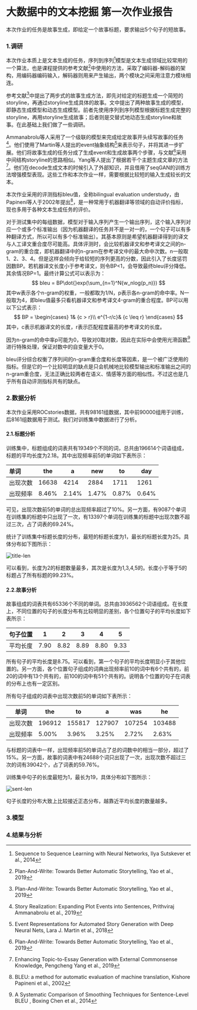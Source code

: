 # 大数据中的文本挖掘 第一次作业报告



本次作业的任务是故事生成，即给定一个故事标题，要求输出5个句子的短故事。

### 1.调研

本次作业本质上是文本生成的任务，序列到序列[^1]模型是文本生成领域比较常用的一个算法，也是课程提供的参考文献[^2]中使用的方法，采取了编码器-解码器的架构，用编码器编码输入，解码器则用来产生输出，两个模块之间采用注意力模块相连。

参考文献[^2]中提出了两步式的故事生成方法，即先对给定的标题生成一个简短的storyline，再通过storyline生成具体的故事。文中提出了两种故事生成的模型，即静态生成模型和动态生成模型。前者先使用序列到序列模型根据标题生成完整的storyline，再用storyline生成故事；后者则是交替式地动态生成storyline和故事。在此基础上我们做了一些调研。

 Ammanabrolu等人采用了一个级联的模型来完成给定故事开头续写故事的任务[^3]。他们使用了Martin等人提出的event抽象结构[^4]来表示句子，并将其进一步扩展。他们将故事生成的任务分成了生成event和生成故事两个步骤，与文献[^2]采用中间结构storyline的思路相似。Yang等人提出了根据若干个主题生成文章的方法[^5]。他们在decode生成文本的时候引入了外部知识，并且借用了seqGAN的训练方法增强模型表现。这些工作和本次作业一样，需要根据比较短的输入生成较长的文本。

本次作业采用的评测指标bleu值，全称bilingual evaluation understudy，由Papineni等人于2002年提出[^6]，是一种常用于机器翻译等领域的自动评价指标，现也多用于各种文本生成任务的评价。

对于测试集中的每组数据，模型对于输入序列产生一个输出序列，这个输入序列对应一个或多个标准输出（因为机器翻译的任务并不是一对一的，一个句子可以有多种翻译方式，所以可以有多个标准输出）。其基本原则是希望机器翻译得到的译文与人工译文重合度尽可能高。具体评测时，会比较机器译文和参考译文之间的n-gram的重合度，即机器翻译中的n-gram在参考译文中的最大命中次数。n一般取1、2、3、4。但是这样会倾向于给较短的序列更高的分数，因此引入了长度惩罚因数BP。若机器译文长度小于参考译文，则令BP<1，会导致最终bleu评分降低。其余情况BP=1。最终计算公式可以表示为：
$$
bleu = BP\dot{}exp(\sum_{n=1}^N{w_nlog(p_n)})
$$
其中w表示各个n-gram的权重，一般都取为1/N，p表示各n-gram的命中率。N一般取为4，即bleu值最多只看机器译文和参考译文4-gram的重合程度。BP可以用以下公式表示：
$$
BP = 
\begin{cases}
1& {c > r}\\
e^{1-r/c}& {c \leq r}
\end{cases}
$$
其中，c表示机器译文的长度，r表示匹配程度最高的参考译文的长度。

因为n-gram的命中率p可能为0，导致对0取对数，因此在实际中会使用光滑函数[^7]进行特殊处理，保证对数中的自变量大于0。

bleu评分综合权衡了序列间的n-gram重合度和长度等因素，是一个被广泛使用的指标。但是它的一个比较明显的缺点是只会机械地比较模型输出和标准输出之间的n-gram重合度，无法正确比较两者在语义、情感等方面的相似性。不过这也是几乎所有自动评测指标共有的缺点。



### 2.数据分析

本次作业采用ROCstories数据，共有98161组数据，其中前90000组用于训练，后8161组数据用于测试。我们对训练集中数据进行了分析。

#### 2.1.标题分析

训练集中，标题组成的词表共有19349个不同的词，总共由196614个词语组成，标题的平均长度为2.18。其中出现频率前5的单词如下表所示：

| 单词     | the   | a     | new   | to    | day   |
| :------- | ----- | ----- | ----- | ----- | ----- |
| 出现次数 | 16638 | 4214  | 2884  | 1711  | 1261  |
| 出现频率 | 8.46% | 2.14% | 1.47% | 0.87% | 0.64% |

可见，出现次数前5的单词的总出现频率超过了10%。另一方面，有9087个单词在训练集的标题中只出现了一次，有13397个单词在训练集的标题中出现次数不超过三次，占了词表的69.24%。

统计了训练集中标题长度的分布，最短的标题长度为1，最长的标题长度为25。具体分布如下图所示：

![title-len](C:\Users\15000\Desktop\web-data-mining-report\title-len.png)

可以看到，长度为2的标题数量最多，其次是长度为1,3,4,5的。长度小于等于5的标题占了所有标题的99.23%。

#### 2.2.故事分析

故事组成的词表共有65336个不同的单词。总共由3936562个词语组成。在长度上，不同位置的句子的长度分布有比较明显的差别，各个位置句子的平均长度如下表所示：

| 句子位置 | 1    | 2    | 3    | 4    | 5    |
| -------- | ---- | ---- | ---- | ---- | ---- |
| 平均长度 | 7.90 | 8.82 | 8.89 | 8.80 | 9.33 |

所有句子的平均长度是8.75。可以看到，第一个句子的平均长度明显小于其他位置的。另一方面，各个位置句子组成的词典出现频率前10的词中有6个共有的，前20的词中有13个共有的，前100的词中有51个共有的。说明各个位置的句子在词表的分布上也有一定区别。

所有句子组成的词表中出现次数前5的单词如下表所示：

| 单词     | the    | to     | a      | was    | he     |
| -------- | ------ | ------ | ------ | ------ | ------ |
| 出现次数 | 196912 | 155817 | 127907 | 107254 | 103488 |
| 出现频率 | 5.00%  | 3.96%  | 3.25%  | 2.72%  | 2.63%  |

与标题的词表中一样，出现频率前5的单词占了总的词数中的相当一部分，超过了15%。另一方面，故事的词表中有24688个词只出现了一次，出现次数不超过三次的词有39042个，占了词表的59.76%。

训练集中句子的长度最短为1，最长为19，具体分布如下图所示：

![sent-len](C:\Users\15000\Desktop\web-data-mining-report\sent-len.png)

句子长度的分布大致上比较接近正态分布，越靠近平均长度的数量越多。



### 3.模型



### 4.结果与分析




















[^1]: Sequence to Sequence Learning with Neural Networks, Ilya Sutskever et al., 2014
[^2]:Plan-And-Write: Towards Better Automatic Storytelling, Yao et al., 2019
[^3]:Story Realization: Expanding Plot Events into Sentences, Prithviraj Ammanabrolu et al., 2019
[^4]:Event Representations for Automated Story Generation with Deep Neural Nets, Lara J. Martin et al., 2018
[^5]:Enhancing Topic-to-Essay Generation with External Commonsense Knowledge, Pengcheng Yang et al., 2019
[^6]: BLEU: a method for automatic evaluation of machine translation, Kishore Papineni et al., 2002
[^7]: A Systematic Comparison of Smoothing Techniques for Sentence-Level BLEU , Boxing Chen et al., 2014

